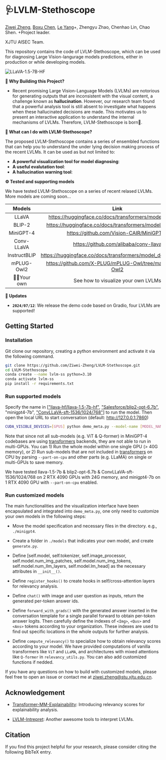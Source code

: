 # 🩺LVLM-Stethoscope


<!-- [![Static Badge](https://img.shields.io/badge/Project-Page-Green)]()
[![Static Badge](https://img.shields.io/badge/Paper-Arxiv-red)]() -->


<!-- Main contributor: [Le Yang](https://github.com/yangle15), [Ziwei Zheng](https://github.com/Ziwei-Zheng), [Boxu Chen](https://github.com/Chen-Boxu) -->

[Ziwei Zheng](https://github.com/Ziwei-Zheng), [Boxu Chen](https://github.com/Chen-Boxu), [Le Yang](https://github.com/yangle15)+, Zhengyu Zhao, Chenhao Lin, Chao Shen. 
+Project leader. 

XJTU AISEC Team.


This repository contains the code of LVLM-Stethoscope, which can be used for diagnosing Large Vision-langurage models predictions, either in production or while developing models.


![LLaVA-1.5-7B-HF](demo.gif)


**🤔️ Why Building this Project?**

- Recent promising Large Vision-Language Models (LVLMs) are notorious for generating outputs that are inconsistent with the visual content, a challenge known as **hallucination**. However, our research team found that a powerful analysis tool is still absent to investigate what happens when these hallucinated decisions are made. This motivates us to present an interactive application to understand the internal mechanisms of LVLMs. Therefore, LVLM-Stethoscope is born👶.


**🔨 What can I do with LVLM-Stethoscope?**

The proposed LVLM-Stethoscope contains a series of ensembled functions that can help you to understand the under lying decision making process of the recent LVLMs. It can be used as but not limited to:

- **A powerful visualization tool for model diagnosing**: 
- **A useful evalutation tool**: 
- **A hallucination warning tool**: 



**⚙️ Tested and supporting models**

We have tested LVLM-Stethoscope on a series of recent relased LVLMs. More models are coming soon...

| Models | Link | Status |
|:------:|:----:|:------:|
| LLaVA | https://huggingface.co/docs/transformers/model_doc/llava | ✅ |
| BLIP-2 | https://huggingface.co/docs/transformers/model_doc/blip-2 | ✅ |
| MiniGPT-4 | https://github.com/Vision-CAIR/MiniGPT-4 | ✅ |
| Conv-LLaVA | https://github.com/alibaba/conv-llava | ✅ |
| InstructBLIP | https://huggingface.co/docs/transformers/model_doc/instructblip | TODO |
| mPLUG-Owl2 | https://github.com/X-PLUG/mPLUG-Owl/tree/main/mPLUG-Owl2 | TODO |
| 🧑‍💻Your own | See how to visualize your own LVLMs  | - |

<!-- 
🔥We are very willing to **help everyone share and promote new projects** based on Segment-Anything, Please check out here for more amazing demos and works in the community: [Highlight Extension Projects](#highlighted-projects). You can submit a new issue (with `project` tag) or a new pull request to add new project's links.  -->

**🍇 Updates**
- **`2024/07/12`**: We release the demo code based on Gradio, four LVLMs are supported!


## Getting Started

### Installation

Git clone our repository, creating a python environment and activate it via the following command.

```bash
git clone https://github.com/Ziwei-Zheng/LVLM-Stethoscope.git
cd LVLM-Stethoscope
conda create --name lvlm-ss python=3.10
conda activate lvlm-ss
pip install -r requirements.txt
```

### Run supported models

Specify the name in [["llava-hf/llava-1.5-7b-hf"](https://huggingface.co/llava-hf/llava-1.5-7b-hf), ["Salesforce/blip2-opt-6.7b"](https://huggingface.co/Salesforce/blip2-opt-6.7b), "minigpt4-7b", [&#34;ConvLLaVA-sft-1536/1024/768&#34;](https://huggingface.co/ConvLLaVA)] to run the model. Then open the local URL to start conversation (default: http://127.0.0.1:7860)

```bash
CUDA_VISIBLE_DEVICES=[GPUS] python demo_meta.py --model-name [MODEL_NAME]
```

Note that since not all sub-models (e.g. ViT & Q-former) in MiniGPT-4 codebases are using [transformers](https://huggingface.co/docs/transformers/v4.41.3/en/index) backends, they are not able to run in multi-GPUs. You can 1) Run the whole model within one single GPU (> 40G memory), or 2) Run sub-models that are not included in [transformers](https://huggingface.co/docs/transformers/v4.41.3/en/index) on CPU by parsing `--part-on-cpu` and other parts (e.g. LLaMA) on single or multi-GPUs to save memory.

We have tested llava-1.5-7b & blip2-opt-6.7b & ConvLLaVA-sft-1536/1024/768 on 2 RTX 4090 GPUs with 24G memory, and minigpt4-7b on 1 RTX 4090 GPU with `--part-on-cpu` enabled.


### Run customized models

The main functionalities and the visualization interface have been encapsulated and integrated into `demo_meta.py`, one only need to customize your own models in the following steps:

- Move the model specification and necessary files in the directory. e.g., `./minigpt4`.

- Create a folder in `./models` that indicates your own model, and create `generate.py`.

- Define [self.model, self.tokenizer, self.image_processor, self.model.num_img_patches, self.model.num_img_tokens, self.model.num_llm_layers, self.model.lm_head] as the necessary attributes in `__init__()`.

- Define `register_hooks()` to create hooks in self/cross-attention layers for relevancy analysis.

- Define `chat()` with image and user question as inputs, return the generated per-token answer ids.

- Define `forward_with_grads()` with the generated answer inserted in the conversation template for a single parallel forward to obtain per-token answer logits. Then carefully define the indexes of `<Img>`, `<Qus>` and `<Ans>` tokens according to your organization. These indexes are used to find out specific locations in the whole outputs for further analysis.

- Define `compute_relevancy()` to specialize how to obtain relevancy scores according to your model. We have provided computations of vanilla transformers like `ViT` and `LLaMA`, and architectures with mixed attentions like `Q-former` in `relevancy_utils.py`. You can also add customized functions if nedded.

If you have any questions on how to build with customized models, please feel free to open an issue or contact me at ziwei.zheng@stu.xjtu.edu.cn.



## Acknowledgement

- [Transformer-MM-Explainability](https://arxiv.org/abs/2103.15679): Introducing relevancy scores for explainability analysis.

- [LVLM-Intrepret](https://arxiv.org/abs/2404.03118): Another awesome tools to interpret LVLMs.


## Citation
If you find this project helpful for your research, please consider citing the following BibTeX entry.
<!-- ```BibTex
@article{kirillov2023segany,
  title={Segment Anything}, 
  author={Kirillov, Alexander and Mintun, Eric and Ravi, Nikhila and Mao, Hanzi and Rolland, Chloe and Gustafson, Laura and Xiao, Tete and Whitehead, Spencer and Berg, Alexander C. and Lo, Wan-Yen and Doll{\'a}r, Piotr and Girshick, Ross},
  journal={arXiv:2304.02643},
  year={2023}
}
``` -->

